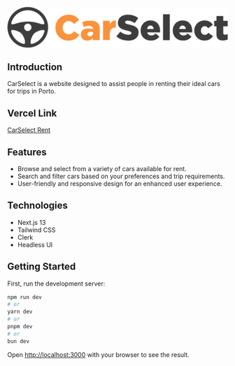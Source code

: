 ![CarSelect Logo](public/logo.png)

## Introduction
CarSelect is a website designed to assist people in renting their ideal cars for trips in Porto.

## Vercel Link
[CarSelect Rent](https://car-select-rent.vercel.app/)

## Features
- Browse and select from a variety of cars available for rent.
- Search and filter cars based on your preferences and trip requirements.
- User-friendly and responsive design for an enhanced user experience.

## Technologies
* Next.js 13
* Tailwind CSS
* Clerk
* Headless UI

## Getting Started

First, run the development server:

```bash
npm run dev
# or
yarn dev
# or
pnpm dev
# or
bun dev
```

Open [http://localhost:3000](http://localhost:3000) with your browser to see the result.
